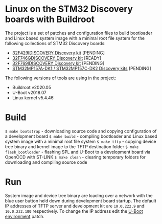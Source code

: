 # Linux on the STM32 Discovery boards with Buildroot
The project is a set of patches and configuration files to build bootloader and Linux based system image with a minimal root file system for the following collections of STM32 Discovery boards:
- [32F429IDISCOVERY Discovery kit](https://www.st.com/en/evaluation-tools/32f429idiscovery.html) [PENDING]
- [32F746GDISCOVERY Discovery kit](https://www.st.com/en/evaluation-tools/32f746gdiscovery.html) [READY]
- [32F769IDISCOVERY Discovery kit](https://www.st.com/en/evaluation-tools/32f769idiscovery.html) [PENDING]
- [STM32MP157A-DK1 / STM32MP157C-DK2 Discovery kits](https://www.st.com/en/evaluation-tools/stm32mp157c-dk2.html) [PENDING]

The following versions of tools are using in the project:
- Buildroot v2020.05
- U-Boot v2018.07
- Linux kernel v5.4.46

# Build
`$ make bootstrap` - downloading source code and copying configuration of a development board
`$ make build` - compiling bootloader and Linux based system image with a minimal root file system
`$ make tftp` - copying device tree binary and kernel image to the TFTP destination folder
`$ make flash_bootloader` - flashing SPL and U-Boot to a development board via OpenOCD with ST-LINK
`$ make clean` - clearing temporary folders for downloading and compiling source code

# Run
System image and device tree binary are loading over a network with the blue user button held down during development board startup. The default IP addresses of TFTP server and development kit are `10.0.222.9` and `10.0.222.100` respectively. To change the IP address edit the [U-Boot environment](https://github.com/lompal/Linux_STM32-DISCO/blob/master/patch/u-boot_env.patch) patch.
